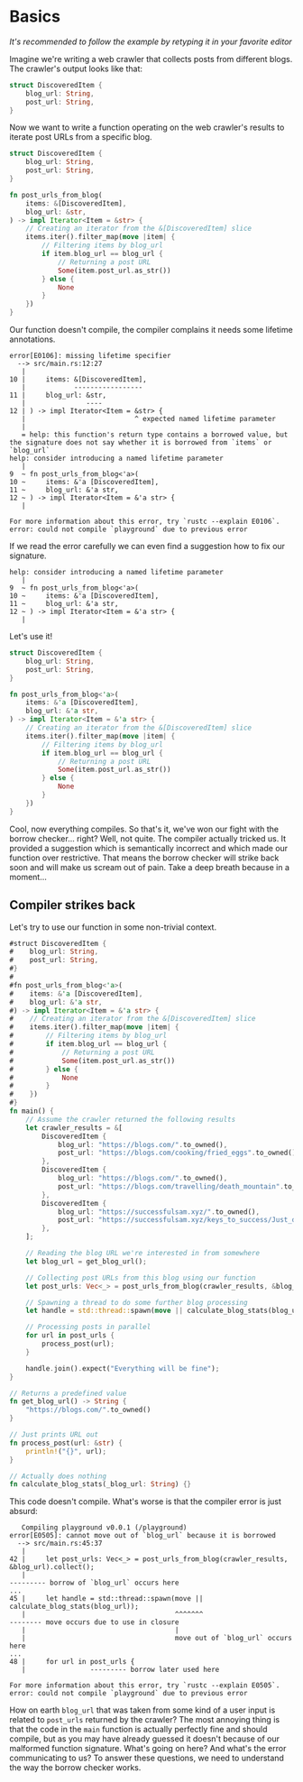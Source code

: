 # Basics

_It's recommended to follow the example by retyping it in your favorite editor_

Imagine we're writing a web crawler that collects posts from different blogs.
The crawler's output looks like that:

```rust
struct DiscoveredItem {
    blog_url: String,
    post_url: String,
}
```

Now we want to write a function operating on the web crawler's results
to iterate post URLs from a specific blog.


```rust
struct DiscoveredItem {
    blog_url: String,
    post_url: String,
}

fn post_urls_from_blog(
    items: &[DiscoveredItem],
    blog_url: &str,
) -> impl Iterator<Item = &str> {
    // Creating an iterator from the &[DiscoveredItem] slice
    items.iter().filter_map(move |item| {
        // Filtering items by blog_url
        if item.blog_url == blog_url {
            // Returning a post URL
            Some(item.post_url.as_str())
        } else {
            None
        }
    })
}
```

Our function doesn't compile, the compiler complains it needs some lifetime annotations.

```
error[E0106]: missing lifetime specifier
  --> src/main.rs:12:27
   |
10 |     items: &[DiscoveredItem],
   |            -----------------
11 |     blog_url: &str,
   |               ----
12 | ) -> impl Iterator<Item = &str> {
   |                           ^ expected named lifetime parameter
   |
   = help: this function's return type contains a borrowed value, but the signature does not say whether it is borrowed from `items` or `blog_url`
help: consider introducing a named lifetime parameter
   |
9  ~ fn post_urls_from_blog<'a>(
10 ~     items: &'a [DiscoveredItem],
11 ~     blog_url: &'a str,
12 ~ ) -> impl Iterator<Item = &'a str> {
   |

For more information about this error, try `rustc --explain E0106`.
error: could not compile `playground` due to previous error
```

If we read the error carefully we can even find a suggestion how to fix our signature.

```
help: consider introducing a named lifetime parameter
   |
9  ~ fn post_urls_from_blog<'a>(
10 ~     items: &'a [DiscoveredItem],
11 ~     blog_url: &'a str,
12 ~ ) -> impl Iterator<Item = &'a str> {
   |
```

Let's use it!

```rust
struct DiscoveredItem {
    blog_url: String,
    post_url: String,
}

fn post_urls_from_blog<'a>(
    items: &'a [DiscoveredItem],
    blog_url: &'a str,
) -> impl Iterator<Item = &'a str> {
    // Creating an iterator from the &[DiscoveredItem] slice
    items.iter().filter_map(move |item| {
        // Filtering items by blog_url
        if item.blog_url == blog_url {
            // Returning a post URL
            Some(item.post_url.as_str())
        } else {
            None
        }
    })
}
```

Cool, now everything compiles. So that's it, we've won our fight with the borrow checker... right? Well, not quite.
The compiler actually tricked us. It provided a suggestion which is semantically incorrect and which made
our function over restrictive. That means the borrow checker will strike back soon and will make us scream out of pain.
Take a deep breath because in a moment...

## Compiler strikes back

Let's try to use our function in some non-trivial context.


```rust
#struct DiscoveredItem {
#    blog_url: String,
#    post_url: String,
#}
#
#fn post_urls_from_blog<'a>(
#    items: &'a [DiscoveredItem],
#    blog_url: &'a str,
#) -> impl Iterator<Item = &'a str> {
#    // Creating an iterator from the &[DiscoveredItem] slice
#    items.iter().filter_map(move |item| {
#        // Filtering items by blog_url
#        if item.blog_url == blog_url {
#            // Returning a post URL
#            Some(item.post_url.as_str())
#        } else {
#            None
#        }
#    })
#}
fn main() {
    // Assume the crawler returned the following results
    let crawler_results = &[
        DiscoveredItem {
            blog_url: "https://blogs.com/".to_owned(),
            post_url: "https://blogs.com/cooking/fried_eggs".to_owned(),
        },
        DiscoveredItem {
            blog_url: "https://blogs.com/".to_owned(),
            post_url: "https://blogs.com/travelling/death_mountain".to_owned(),
        },
        DiscoveredItem {
            blog_url: "https://successfulsam.xyz/".to_owned(),
            post_url: "https://successfulsam.xyz/keys_to_success/Just_do_this_one_thing_every_day".to_owned(),
        },
    ];

    // Reading the blog URL we're interested in from somewhere
    let blog_url = get_blog_url();

    // Collecting post URLs from this blog using our function
    let post_urls: Vec<_> = post_urls_from_blog(crawler_results, &blog_url).collect();

    // Spawning a thread to do some further blog processing
    let handle = std::thread::spawn(move || calculate_blog_stats(blog_url));

    // Processing posts in parallel
    for url in post_urls {
        process_post(url);
    }

    handle.join().expect("Everything will be fine");
}

// Returns a predefined value
fn get_blog_url() -> String {
    "https://blogs.com/".to_owned()
}

// Just prints URL out
fn process_post(url: &str) {
    println!("{}", url);
}

// Actually does nothing
fn calculate_blog_stats(_blog_url: String) {}
```

This code doesn't compile. What's worse is that the compiler error is just absurd:

```
   Compiling playground v0.0.1 (/playground)
error[E0505]: cannot move out of `blog_url` because it is borrowed
  --> src/main.rs:45:37
   |
42 |     let post_urls: Vec<_> = post_urls_from_blog(crawler_results, &blog_url).collect();
   |                                                                  --------- borrow of `blog_url` occurs here
...
45 |     let handle = std::thread::spawn(move || calculate_blog_stats(blog_url));
   |                                     ^^^^^^^                      -------- move occurs due to use in closure
   |                                     |
   |                                     move out of `blog_url` occurs here
...
48 |     for url in post_urls {
   |                --------- borrow later used here

For more information about this error, try `rustc --explain E0505`.
error: could not compile `playground` due to previous error
```

How on earth `blog_url` that was taken from some kind of a user input is
related to `post_urls` returned by the crawler?
The most annoying thing is that the code in the `main` function is actually perfectly fine and should compile,
but as you may have already guessed it doesn't because of our malformed function signature.
What's going on here? And what's the error communicating to us?
To answer these questions, we need to understand the way the borrow checker works.

